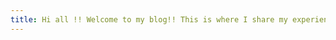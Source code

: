 ```yaml
---
title: Hi all !! Welcome to my blog!! This is where I share my experiences while working with M365, Azure, Power Platform, AWS.!!
---
```


